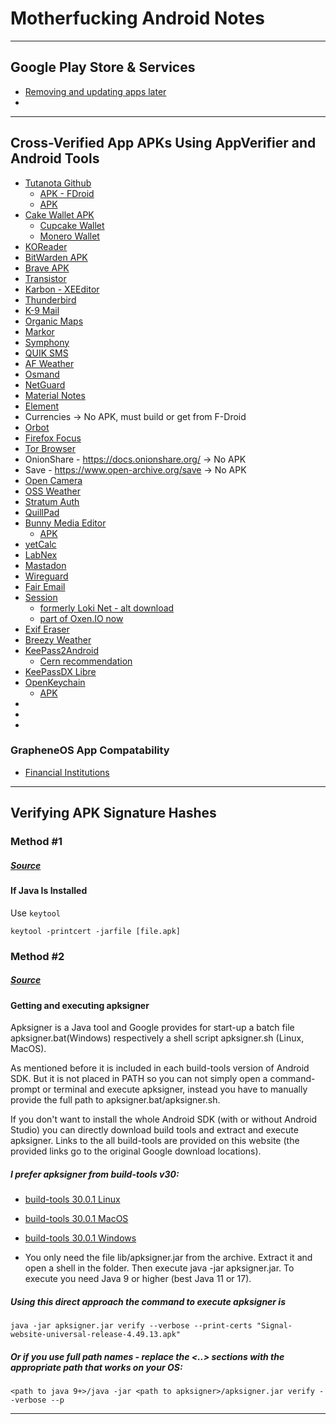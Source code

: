 # Motherfucking Android Notes

---

## Google Play Store & Services
- [Removing and updating apps later](https://discuss.grapheneos.org/d/5302-removing-play-services-after-having-used-them)
- []()

---

## Cross-Verified App APKs Using AppVerifier and Android Tools
- [Tutanota Github](https://github.com/tutao/tutanota)
  - [APK - FDroid](https://f-droid.org/en/packages/de.tutao.tutanota/)
  - [APK](https://github.com/tutao/tutanota/releases/tag/tutanota-android-release-253.241126.2)
- [Cake Wallet APK](https://github.com/cake-tech/cake_wallet/releases)
  - [Cupcake Wallet](https://github.com/cake-tech/cake_wallet/releases)
  - [Monero Wallet](https://github.com/cake-tech/cake_wallet/releases)
- [KOReader]()
- [BitWarden APK](https://github.com/bitwarden/mobile/releases/download/v2024.10.0/com.x8bit.bitwarden.apk)
- [Brave APK](https://github.com/brave/brave-browser/releases)
- [Transistor](https://codeberg.org/y20k/transistor/src/tag/v4.2.2)
- [Karbon - XEEditor](https://github.com/Xed-Editor/Xed-Editor/releases/tag/v2.9.0)
- [Thunderbird](https://github.com/thunderbird/thunderbird-android/releases/tag/THUNDERBIRD_8_2)
- [K-9 Mail](https://github.com/thunderbird/thunderbird-android/releases/tag/K9MAIL_8_2)
- [Organic Maps](https://github.com/organicmaps/organicmaps/releases/tag/2024.11.27-12-android)
- [Markor](https://github.com/gsantner/markor/releases/tag/v2.13.1)
- [Symphony](https://github.com/gsantner/markor/releases/tag/v2.13.1)
- [QUIK SMS](https://github.com/octoshrimpy/quik/releases/tag/v4.0.7-testing)
- [AF Weather](https://github.com/Gitsaibot/AF-Weather-Widget/releases/tag/v2.8)
- [Osmand](https://osmand.net/releases/)
- [NetGuard](https://github.com/M66B/NetGuard/releases/tag/2.330)
- [Material Notes](https://github.com/maelchiotti/LocalMaterialNotes/releases/tag/v1.9.1)
- [Element](https://github.com/element-hq/element-android/releases/tag/v1.6.24)
- Currencies -> No APK, must build or get from F-Droid
- [Orbot](https://github.com/guardianproject/orbot/releases/tag/17.2.1-RC-1-tor-0.4.8.7)
- [Firefox Focus](https://archive.mozilla.org/pub/focus/releases/133.0/android/focus-133.0-android-arm64-v8a/)
- [Tor Browser](https://www.torproject.org/download/#android)
- OnionShare - https://docs.onionshare.org/ -> No APK
- Save - https://www.open-archive.org/save -> No APK
- [Open Camera](https://sourceforge.net/projects/opencamera/)
- [OSS Weather](https://github.com/Akylas/oss-weather/releases/tag/android%2Fgithub%2F2.9.3%2F146)
- [Stratum Auth](https://github.com/stratumauth/app/releases/tag/v1.1.0)
- [QuillPad](https://github.com/quillpad/quillpad/releases/tag/v1.4.20)
- [Bunny Media Editor](https://artectrex.eu/bunny-media-editor/)
  - [APK](https://gitlab.shinice.net/pixeldroid/bunny/-/releases)
- [yetCalc](https://github.com/Yet-Zio/yetCalc/releases/tag/2.0.4)
- [LabNex](https://github.com/labnex/LabNex/releases/tag/2.0.0)
- [Mastadon](https://github.com/mastodon/mastodon-android/releases/tag/v2.9.3)
- [Wireguard](https://download.wireguard.com/android-client/)
- [Fair Email](https://github.com/M66B/FairEmail/releases/tag/1.2251)
- [Session](https://github.com/session-foundation/session-android/releases/tag/1.20.7)
  - [formerly Loki Net - alt download](https://getsession.org/download)
  - [part of Oxen.IO now](https://oxen.io/session-lokinet)
- [Exif Eraser](https://github.com/Tommy-Geenexus/exif-eraser/releases/tag/v6.3.0)
- [Breezy Weather](https://github.com/breezy-weather/breezy-weather/releases/tag/v5.3.1)
- [KeePass2Android](https://github.com/PhilippC/keepass2android/releases/tag/v1.11-r0)
  - [Cern recommendation](https://devices.docs.cern.ch/pss/keepass2android/)
- [KeePassDX Libre](https://github.com/Kunzisoft/KeePassDX/releases/tag/4.1.1)
- [OpenKeychain](https://www.openkeychain.org/)
  - [APK](https://f-droid.org/packages/org.sufficientlysecure.keychain/)
- []()
- []()
- 
### GrapheneOS App Compatability
- [Financial Institutions](https://privsec.dev/posts/android/banking-applications-compatibility-with-grapheneos/)
---

## Verifying APK Signature Hashes
### Method #1
##### [Source](https://stackoverflow.com/questions/7104624/how-do-i-verify-that-an-android-apk-is-signed-with-a-release-certificate)
#### If Java Is Installed
Use `keytool`
```
keytool -printcert -jarfile [file.apk]
```

### Method #2
##### [Source](https://android.stackexchange.com/questions/9312/how-can-i-verify-the-authenticity-of-an-apk-file-i-downloaded)
#### Getting and executing apksigner
Apksigner is a Java tool and Google provides for start-up a batch file apksigner.bat(Windows) respectively a shell script apksigner.sh (Linux, MacOS).

As mentioned before it is included in each build-tools version of Android SDK. But it is not placed in PATH so you can not simply open a command-prompt or terminal and execute apksigner, instead you have to manually provide the full path to apksigner.bat/apksigner.sh.

If you don't want to install the whole Android SDK (with or without Android Studio) you can directly download build tools and extract and execute apksigner. Links to the all build-tools are provided on this website (the provided links go to the original Google download locations).

##### I prefer apksigner from build-tools v30:
- [build-tools 30.0.1 Linux](https://dl.google.com/android/repository/build-tools_r30.0.1-linux.zip)
- [build-tools 30.0.1 MacOS](https://dl.google.com/android/repository/build-tools_r30.0.1-macosx.zip)
- [build-tools 30.0.1 Windows](https://dl.google.com/android/repository/build-tools_r30.0.1-windows.zip)

- You only need the file lib/apksigner.jar from the archive. Extract it and open a shell in the folder. Then execute java -jar apksigner.jar. To execute you need Java 9 or higher (best Java 11 or 17).

##### Using this direct approach the command to execute apksigner is

```
java -jar apksigner.jar verify --verbose --print-certs "Signal-website-universal-release-4.49.13.apk"
```
##### Or if you use full path names - replace the <..> sections with the appropriate path that works on your OS:

```
<path to java 9+>/java -jar <path to apksigner>/apksigner.jar verify --verbose --p
```

---
